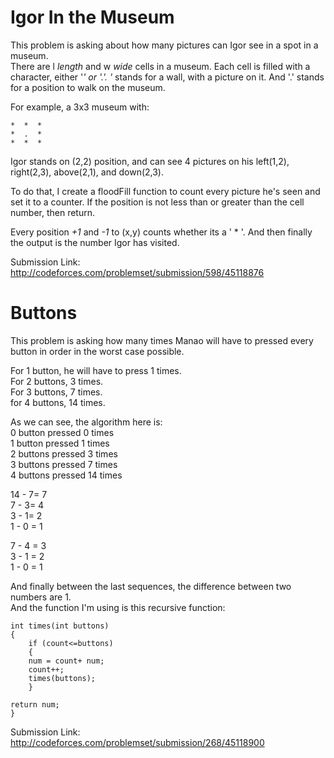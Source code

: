# Igor In the Museum
This problem is asking about how many pictures can Igor see in a spot in a museum.<br>
There are l *length* and w *wide* cells in a museum. Each cell is filled with a character,
either '*' or '.'. '* stands for a wall, with a picture on it. And '.' stands for a position to
walk on the museum.

For example, a 3x3 museum with:<br>
```
*  *  *
*  .  *
*  *  *
```
Igor stands on (2,2) position, and can see 4 pictures on his left(1,2), right(2,3), above(2,1), 
and down(2,3).

To do that, I create a floodFill function to count every picture he's seen and set it to a counter.
If the position is not less than or greater than the cell number, then return.

Every position *+1* and *-1* to (x,y) counts whether its a ' * '. And then finally the output is the 
number Igor has visited.

Submission Link: http://codeforces.com/problemset/submission/598/45118876


# Buttons
This problem is asking how many times Manao will have to pressed every button in order in the worst case possible.

For 1 button, he will have to press 1 times.<br>
For 2 buttons, 3 times.<br>
For 3 buttons, 7 times.<br>
for 4 buttons, 14 times.<br>

As we can see, the algorithm here is:<br>
0 button pressed 0 times<br>
1 button pressed 1 times<br>
2 buttons pressed 3 times<br>
3 buttons pressed 7 times<br>
4 buttons pressed 14 times<br>

14 - 7= 7<br>
7 - 3= 4<br>
3 - 1= 2<br>
1 - 0 = 1<br>

7 - 4 = 3<br>
3 - 1 = 2<br>
1 - 0 = 1<br>

And finally between the last sequences, the difference between two numbers are 1.<br>
And the function I'm using is this recursive function:<br>
```
int times(int buttons)
{
    if (count<=buttons)
    {
    num = count+ num;
    count++;
    times(buttons);
    }

return num;
}
```

Submission Link: http://codeforces.com/problemset/submission/268/45118900
